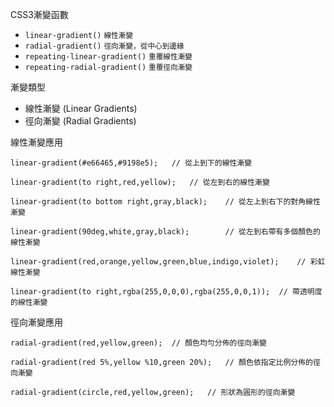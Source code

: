 CSS3漸變函數
- `linear-gradient()` <small>線性漸變</small>
- `radial-gradient()` <small>徑向漸變，從中心到邊緣</small>
- `repeating-linear-gradient()` <small>重覆線性漸變</small>
- `repeating-radial-gradient()` <small>重覆徑向漸變</small>

漸變類型
- 線性漸變 (Linear Gradients)
- 徑向漸變 (Radial Gradients)

線性漸變應用
```
linear-gradient(#e66465,#9198e5);	// 從上到下的線性漸變
```

```
linear-gradient(to right,red,yellow);	// 從左到右的線性漸變
```

```
linear-gradient(to bottom right,gray,black);	// 從左上到右下的對角線性漸變
```

```
linear-gradient(90deg,white,gray,black);		// 從左到右帶有多個顏色的線性漸變
```

```
linear-gradient(red,orange,yellow,green,blue,indigo,violet); 	// 彩虹線性漸變
```

```
linear-gradient(to right,rgba(255,0,0,0),rgba(255,0,0,1));	// 帶透明度的線性漸變
```

徑向漸變應用
```
radial-gradient(red,yellow,green);	// 顏色均勻分佈的徑向漸變
```

```
radial-gradient(red 5%,yellow %10,green 20%);	// 顏色依指定比例分佈的徑向漸變
```

```
radial-gradient(circle,red,yellow,green);	// 形狀為圓形的徑向漸變
```